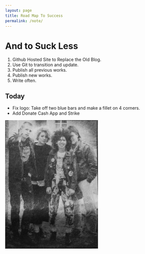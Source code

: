 ```yaml
---
layout: page
title: Road Map To Success
permalink: /note/
---
```



# And to Suck Less

1. Github Hosted Site to Replace the Old Blog.
2. Use Git to transition and update.
3. Publish all previous works.
4. Publish new works.
5. Write often.

## Today

- Fix logo: Take off two blue bars and make a fillet on 4 corners.
- Add Donate Cash App and Strike  




![1987-High School Young Ones](/assets/Alex_Chery_lJessie_Mike.jpg)
